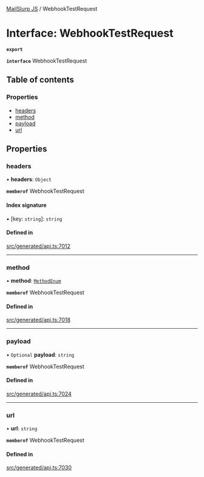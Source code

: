 [MailSlurp JS](../README.md) / WebhookTestRequest

# Interface: WebhookTestRequest

**`export`**

**`interface`** WebhookTestRequest

## Table of contents

### Properties

- [headers](WebhookTestRequest.md#headers)
- [method](WebhookTestRequest.md#method)
- [payload](WebhookTestRequest.md#payload)
- [url](WebhookTestRequest.md#url)

## Properties

### headers

• **headers**: `Object`

**`memberof`** WebhookTestRequest

#### Index signature

▪ [key: `string`]: `string`

#### Defined in

[src/generated/api.ts:7012](https://github.com/mailslurp/mailslurp-client/blob/6bcf839/src/generated/api.ts#L7012)

___

### method

• **method**: [`MethodEnum`](../enums/WebhookTestRequest.MethodEnum.md)

**`memberof`** WebhookTestRequest

#### Defined in

[src/generated/api.ts:7018](https://github.com/mailslurp/mailslurp-client/blob/6bcf839/src/generated/api.ts#L7018)

___

### payload

• `Optional` **payload**: `string`

**`memberof`** WebhookTestRequest

#### Defined in

[src/generated/api.ts:7024](https://github.com/mailslurp/mailslurp-client/blob/6bcf839/src/generated/api.ts#L7024)

___

### url

• **url**: `string`

**`memberof`** WebhookTestRequest

#### Defined in

[src/generated/api.ts:7030](https://github.com/mailslurp/mailslurp-client/blob/6bcf839/src/generated/api.ts#L7030)
